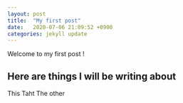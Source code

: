 ```yaml
---
layout: post
title:  "My first post"
date:   2020-07-06 21:09:52 +0900
categories: jekyll update
---
```


Welcome to my first post !

## Here are things I will be writing about

This
Taht 
The other

